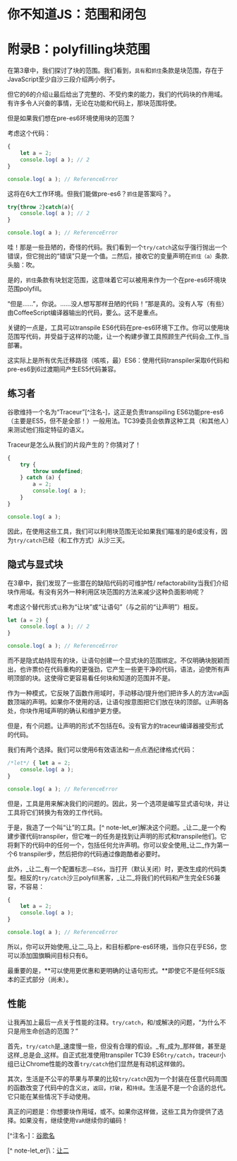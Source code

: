 
# 你不知道JS：范围和闭包

# 附录B：polyfilling块范围

在第3章中，我们探讨了块的范围。我们看到，`具有`和`抓住`条款是块范围，存在于JavaScript至少自沙三段介绍两小例子。

但它的6的介绍`让`最后给出了完整的、不受约束的能力，我们的代码块的作用域。有许多令人兴奋的事情，无论在功能和代码上，那块范围将使。

但是如果我们想在pre-es6环境使用块的范围？

考虑这个代码：

```js
{
	let a = 2;
	console.log( a ); // 2
}

console.log( a ); // ReferenceError
```

这将在6大工作环境。但我们能做pre-es6？`抓住`是答案吗？。

```js
try{throw 2}catch(a){
	console.log( a ); // 2
}

console.log( a ); // ReferenceError
```

哇！那是一些丑陋的，奇怪的代码。我们看到一个`try/catch`这似乎强行抛出一个错误，但它抛出的“错误”只是一个值。`二`然后，接收它的变量声明在`抓住（a）`条款.头脑：吹。

是的，`抓住`条款有块划定范围，这意味着它可以被用来作为一个在pre-es6环境块范围polyfill。

“但是……”，你说。……没人想写那样丑陋的代码！”那是真的。没有人写（有些）由CoffeeScript编译器输出的代码，要么。这不是重点。

关键的一点是，工具可以transpile ES6代码在pre-es6环境下工作。你可以使用块范围写代码，并受益于这样的功能，让一个构建步骤工具照顾生产代码会_工作_当部署。

这实际上是所有优先迁移路径（咳咳，最）ES6：使用代码transpiler采取6代码和pre-es6到6过渡期间产生ES5代码兼容。

## 练习者

谷歌维持一个名为“Traceur”[^注名-]，这正是负责transpiling ES6功能pre-es6（主要是ES5，但不是全部！）一般用法。TC39委员会依靠这种工具（和其他人）来测试他们指定特征的语义。

Traceur是怎么从我们的片段产生的？你猜对了！

```js
{
	try {
		throw undefined;
	} catch (a) {
		a = 2;
		console.log( a );
	}
}

console.log( a );
```

因此，在使用这些工具，我们可以利用块范围无论如果我们瞄准的是6或没有，因为`try/catch`已经（和工作方式）从沙三天。

## 隐式与显式块

在3章中，我们发现了一些潜在的缺陷代码的可维护性/ refactorability当我们介绍块作用域。有没有另外一种利用区块范围的方法来减少这种负面影响呢？

考虑这个替代形式`让`称为“让块”或“让语句”（与之前的“让声明”）相反。

```js
let (a = 2) {
	console.log( a ); // 2
}

console.log( a ); // ReferenceError
```

而不是隐式劫持现有的块，让语句创建一个显式块的范围绑定。不仅明确块脱颖而出，也许票价在代码重构的更强劲，它产生一些更干净的代码，语法，迫使所有声明顶部的块。这使得它更容易看任何块和知道的范围并不是。

作为一种模式，它反映了函数作用域时，手动移动/提升他们把许多人的方法`VaR`函数顶端的声明。如果你不使用的话，让语句按意图把它们放在块的顶部。`让`声明各处，你块作用域声明的确认和维护更方便。

但是，有个问题。让声明的形式不包括在6。没有官方的traceur编译器接受形式的代码。

我们有两个选择。我们可以使用6有效语法和一点点洒纪律格式代码：

```js
/*let*/ { let a = 2;
	console.log( a );
}

console.log( a ); // ReferenceError
```

但是，工具是用来解决我们的问题的。因此，另一个选项是编写显式语句块，并让工具将它们转换为有效的工作代码。

于是，我造了一个叫“让”的工具。[^ note-let_er]解决这个问题。_让二_是一个构建步骤代码transpiler，但它唯一的任务是找到让声明的形式和transpile他们。它将剩下的代码中的任何一个，包括任何允许声明。你可以安全使用_让二_作为第一个6 transpiler步，然后把你的代码通过像跑酷者必要时。

此外，_让二_有一个配置标志`——ES6`，当打开（默认关闭）时，更改生成的代码类型。相反的`try/catch`沙三polyfill黑客，_让二_将我们的代码和产生完全ES6兼容，不容易：

```js
{
	let a = 2;
	console.log( a );
}

console.log( a ); // ReferenceError
```

所以，你可以开始使用_让二_马上，和目标都pre-es6环境，当你只在乎ES6，您可以添加国旗瞬间目标只有6。

最重要的是，**可以使用更优惠和更明确的让语句形式。**即使它不是任何ES版本的正式部分（尚未）。

## 性能

让我再加上最后一点关于性能的注释。`try/catch`，和/或解决的问题，“为什么不只是用生命创造的范围？”

首先，`try/catch`是_速度慢一些，但没有合理的假设。_有_成为_那样做，甚至是这样_总是会_这样。自正式批准使用transpiler TC39 ES6`try/catch`，traceur小组已让Chrome性能的改善`try/catch`他们显然是有动机这样做的。

其次，生活是不公平的苹果与苹果的比较`try/catch`因为一个封装在任意代码周围的函数改变了代码中的含义`这`，`返回`，`打破`，和`持续`。生活是不是一个合适的总代。它只能在某些情况下手动使用。

真正的问题是：你想要块作用域，或不。如果你这样做，这些工具为你提供了选择。如果没有，继续使用`VaR`继续你的编码！

[^注名-]：[谷歌名](http://traceur-compiler.googlecode.com/git/demo/repl.html)

[^ note-let_er]\\：[让二](https://github.com/getify/let-er)
